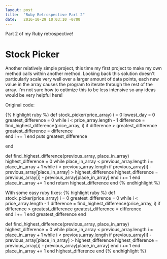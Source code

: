 ```yaml
---
layout: post
title:  "Ruby Retrospective Part 2"
date:   2016-10-29 10:03:10 -0700
---
```


Part 2 of my Ruby retrospective!

<h1>Stock Picker</h1>

Another relatively simple project, this time my first project to make my own method calls within another method. Looking back this solution doesn't particularly scale very well over a larger amount of data points, each new value in the array causes the program to iterate through the rest of the array. I'm not sure how to optimize this to be less intensive so any ideas would be very helpful here!

Original code:

{% highlight ruby %}
def stock_picker(price_array)
  i = 0
  lowest_day = 0
  greatest_difference = 0
  while i < price_array.length - 1
      difference = find_highest_difference(price_array, i)
      if difference > greatest_difference
        greatest_difference = difference  
      end
    i += 1
  end
  puts greatest_difference
  
end

def find_highest_difference(previous_array, place_in_array)
  highest_difference = 0
  while place_in_array < previous_array.length
    i = place_in_array + 1
    while i < previous_array.length
      if previous_array[i] - previous_array[place_in_array] > highest_difference
        highest_difference = previous_array[i] - previous_array[place_in_array]
      end
      i += 1
    end
    place_in_array += 1
  end
  return highest_difference
end
{% endhighlight %}

With some easy ruby fixes:
{% highlight ruby %}
def stock_picker(price_array)
  i = 0
  greatest_difference = 0
  while i < price_array.length - 1
      difference = find_highest_difference(price_array, i)
      if difference > greatest_difference
        greatest_difference = difference  
      end
    i += 1
  end
  greatest_difference 
end

def find_highest_difference(previous_array, place_in_array)
  highest_difference = 0
  while place_in_array < previous_array.length
    i = place_in_array + 1
    while i < previous_array.length
      if previous_array[i] - previous_array[place_in_array] > highest_difference
        highest_difference = previous_array[i] - previous_array[place_in_array]
      end
      i += 1
    end
    place_in_array += 1
  end
  highest_difference
end
{% endhighlight %}

